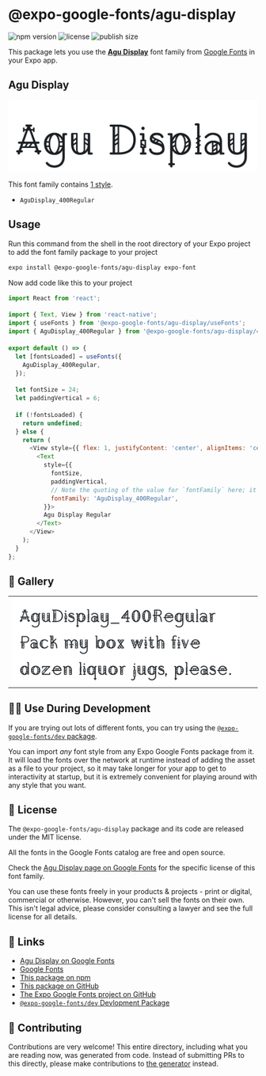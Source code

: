 # @expo-google-fonts/agu-display

![npm version](https://flat.badgen.net/npm/v/@expo-google-fonts/agu-display)
![license](https://flat.badgen.net/github/license/expo/google-fonts)
![publish size](https://flat.badgen.net/packagephobia/install/@expo-google-fonts/agu-display)

This package lets you use the [**Agu Display**](https://fonts.google.com/specimen/Agu+Display) font family from [Google Fonts](https://fonts.google.com/) in your Expo app.

## Agu Display

![Agu Display](./font-family.png)

This font family contains [1 style](#-gallery).

- `AguDisplay_400Regular`

## Usage

Run this command from the shell in the root directory of your Expo project to add the font family package to your project
```sh
expo install @expo-google-fonts/agu-display expo-font
```

Now add code like this to your project
```js
import React from 'react';

import { Text, View } from 'react-native';
import { useFonts } from '@expo-google-fonts/agu-display/useFonts';
import { AguDisplay_400Regular } from '@expo-google-fonts/agu-display/400Regular';

export default () => {
  let [fontsLoaded] = useFonts({
    AguDisplay_400Regular,
  });

  let fontSize = 24;
  let paddingVertical = 6;

  if (!fontsLoaded) {
    return undefined;
  } else {
    return (
      <View style={{ flex: 1, justifyContent: 'center', alignItems: 'center' }}>
        <Text
          style={{
            fontSize,
            paddingVertical,
            // Note the quoting of the value for `fontFamily` here; it expects a string!
            fontFamily: 'AguDisplay_400Regular',
          }}>
          Agu Display Regular
        </Text>
      </View>
    );
  }
};

```

## 🔡 Gallery


||||
|-|-|-|
|![AguDisplay_400Regular](./AguDisplay_400Regular.ttf.png)||||


## 👩‍💻 Use During Development

If you are trying out lots of different fonts, you can try using the [`@expo-google-fonts/dev` package](https://github.com/expo/google-fonts/tree/master/font-packages/dev#readme).

You can import *any* font style from any Expo Google Fonts package from it. It will load the fonts
over the network at runtime instead of adding the asset as a file to your project, so it may take longer
for your app to get to interactivity at startup, but it is extremely convenient
for playing around with any style that you want.

## 📖 License

The `@expo-google-fonts/agu-display` package and its code are released under the MIT license.

All the fonts in the Google Fonts catalog are free and open source.

Check the [Agu Display page on Google Fonts](https://fonts.google.com/specimen/Agu+Display) for the specific license of this font family.

You can use these fonts freely in your products & projects - print or digital, commercial or otherwise. However, you can't sell the fonts on their own. This isn't legal advice, please consider consulting a lawyer and see the full license for all details.

## 🔗 Links

- [Agu Display on Google Fonts](https://fonts.google.com/specimen/Agu+Display)
- [Google Fonts](https://fonts.google.com/)
- [This package on npm](https://www.npmjs.com/package/@expo-google-fonts/agu-display)
- [This package on GitHub](https://github.com/expo/google-fonts/tree/master/font-packages/agu-display)
- [The Expo Google Fonts project on GitHub](https://github.com/expo/google-fonts)
- [`@expo-google-fonts/dev` Devlopment Package](https://github.com/expo/google-fonts/tree/master/font-packages/dev)

## 🤝 Contributing

Contributions are very welcome! This entire directory, including what you are reading now, was generated from code. Instead of submitting PRs to this directly, please make contributions to [the generator](https://github.com/expo/google-fonts/tree/master/packages/generator) instead.
